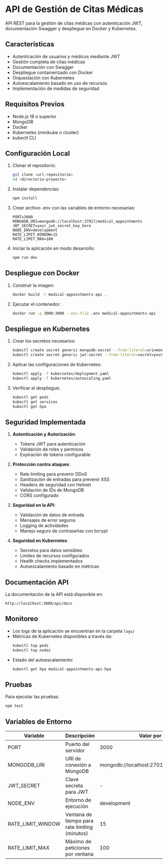 # API de Gestión de Citas Médicas

API REST para la gestión de citas médicas con autenticación JWT, documentación Swagger y despliegue en Docker y Kubernetes.

## Características

- Autenticación de usuarios y médicos mediante JWT
- Gestión completa de citas médicas
- Documentación con Swagger
- Despliegue containerizado con Docker
- Orquestación con Kubernetes
- Autoescalamiento basado en uso de recursos
- Implementación de medidas de seguridad

## Requisitos Previos

- Node.js 18 o superior
- MongoDB
- Docker
- Kubernetes (minikube o cluster)
- kubectl CLI

## Configuración Local

1. Clonar el repositorio:
   ```bash
   git clone <url-repositorio>
   cd <directorio-proyecto>
   ```

2. Instalar dependencias:
   ```bash
   npm install
   ```

3. Crear archivo .env con las variables de entorno necesarias:
   ```
   PORT=3000
   MONGODB_URI=mongodb://localhost:27017/medical_appointments
   JWT_SECRET=your_jwt_secret_key_here
   NODE_ENV=development
   RATE_LIMIT_WINDOW=15
   RATE_LIMIT_MAX=100
   ```

4. Iniciar la aplicación en modo desarrollo:
   ```bash
   npm run dev
   ```

## Despliegue con Docker

1. Construir la imagen:
   ```bash
   docker build -t medical-appointments-api .
   ```

2. Ejecutar el contenedor:
   ```bash
   docker run -p 3000:3000 --env-file .env medical-appointments-api
   ```

## Despliegue en Kubernetes

1. Crear los secretos necesarios:
   ```bash
   kubectl create secret generic mongodb-secret --from-literal=uri=mongodb://mongodb-service:27017/medical_appointments
   kubectl create secret generic jwt-secret --from-literal=secret=your_jwt_secret_key_here
   ```

2. Aplicar las configuraciones de Kubernetes:
   ```bash
   kubectl apply -f kubernetes/deployment.yaml
   kubectl apply -f kubernetes/autoscaling.yaml
   ```

3. Verificar el despliegue:
   ```bash
   kubectl get pods
   kubectl get services
   kubectl get hpa
   ```

## Seguridad Implementada

1. **Autenticación y Autorización**:
   - Tokens JWT para autenticación
   - Validación de roles y permisos
   - Expiración de tokens configurable

2. **Protección contra ataques**:
   - Rate limiting para prevenir DDoS
   - Sanitización de entradas para prevenir XSS
   - Headers de seguridad con Helmet
   - Validación de IDs de MongoDB
   - CORS configurado

3. **Seguridad en la API**:
   - Validación de datos de entrada
   - Mensajes de error seguros
   - Logging de actividades
   - Manejo seguro de contraseñas con bcrypt

4. **Seguridad en Kubernetes**:
   - Secretos para datos sensibles
   - Límites de recursos configurados
   - Health checks implementados
   - Autoescalamiento basado en métricas

## Documentación API

La documentación de la API está disponible en:
```
http://localhost:3000/api/docs
```

## Monitoreo

- Los logs de la aplicación se encuentran en la carpeta `logs/`
- Métricas de Kubernetes disponibles a través de:
  ```bash
  kubectl top pods
  kubectl top nodes
  ```
- Estado del autoescalamiento:
  ```bash
  kubectl get hpa medical-appointments-api-hpa
  ```

## Pruebas

Para ejecutar las pruebas:
```bash
npm test
```

## Variables de Entorno

| Variable | Descripción | Valor por defecto |
|----------|-------------|-------------------|
| PORT | Puerto del servidor | 3000 |
| MONGODB_URI | URI de conexión a MongoDB | mongodb://localhost:27017/medical_appointments |
| JWT_SECRET | Clave secreta para JWT | - |
| NODE_ENV | Entorno de ejecución | development |
| RATE_LIMIT_WINDOW | Ventana de tiempo para rate limiting (minutos) | 15 |
| RATE_LIMIT_MAX | Máximo de peticiones por ventana | 100 |